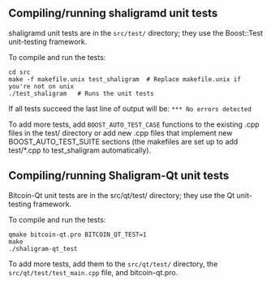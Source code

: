 Compiling/running shaligramd unit tests
------------------------------------

shaligramd unit tests are in the `src/test/` directory; they
use the Boost::Test unit-testing framework.

To compile and run the tests:

	cd src
	make -f makefile.unix test_shaligram  # Replace makefile.unix if you're not on unix
	./test_shaligram   # Runs the unit tests

If all tests succeed the last line of output will be:
`*** No errors detected`

To add more tests, add `BOOST_AUTO_TEST_CASE` functions to the existing
.cpp files in the test/ directory or add new .cpp files that
implement new BOOST_AUTO_TEST_SUITE sections (the makefiles are
set up to add test/*.cpp to test_shaligram automatically).


Compiling/running Shaligram-Qt unit tests
---------------------------------------

Bitcoin-Qt unit tests are in the src/qt/test/ directory; they
use the Qt unit-testing framework.

To compile and run the tests:

	qmake bitcoin-qt.pro BITCOIN_QT_TEST=1
	make
	./shaligram-qt_test

To add more tests, add them to the `src/qt/test/` directory,
the `src/qt/test/test_main.cpp` file, and bitcoin-qt.pro.
